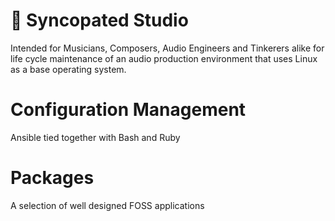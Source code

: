 # :musical_score:	Syncopated Studio

Intended for Musicians, Composers, Audio Engineers and Tinkerers alike for life cycle maintenance of an audio production environment that uses Linux as a base operating system.

# Configuration Management

Ansible tied together with Bash and Ruby

# Packages

A selection of well designed FOSS applications 



[^1]: [Open music](https://open-music.org/about) is music available in "source code" form, encourages derivative works and is free of cost for non-commercial use.
